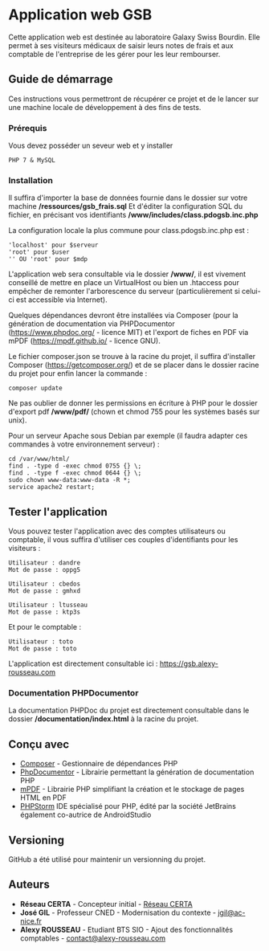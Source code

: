 
# Application web GSB

Cette application web est destinée au laboratoire Galaxy Swiss Bourdin. Elle permet à ses visiteurs médicaux de saisir leurs notes de frais et aux comptable de l'entreprise de les gérer pour les leur rembourser.

## Guide de démarrage
Ces instructions vous permettront de récupérer ce projet et de le lancer sur une machine locale de développement à des fins de tests.

### Prérequis

Vous devez posséder un seveur web et y installer

```
PHP 7 & MySQL
```

### Installation

Il suffira d'importer la base de données fournie dans le dossier sur votre machine  **/ressources/gsb_frais.sql**
Et d'éditer la configuration SQL du fichier, en précisant vos identifiants **/www/includes/class.pdogsb.inc.php**

La configuration locale la plus commune pour class.pdogsb.inc.php est :

```
'localhost' pour $serveur
'root' pour $user
'' OU 'root' pour $mdp
```
L'application web sera consultable via le dossier **/www/**, il est vivement conseillé de mettre en place un VirtualHost ou bien un .htaccess pour empêcher de remonter l'arborescence du serveur (particulièrement si celui-ci est accessible via Internet).

Quelques dépendances devront être installées via Composer (pour la génération de documentation via PHPDocumentor (https://www.phpdoc.org/ - licence MIT) et l'export de fiches en PDF via mPDF (https://mpdf.github.io/ - licence GNU).

Le fichier composer.json se trouve à la racine du projet, il suffira d'installer Composer (https://getcomposer.org/) et de se placer dans le dossier racine du projet pour enfin lancer la commande :

```
composer update
```

Ne pas oublier de donner les permissions en écriture à PHP pour le dossier d'export pdf **/www/pdf/** (chown et chmod 755 pour les systèmes basés sur unix).

Pour un serveur Apache sous Debian par exemple (il faudra adapter ces commandes à votre environnement serveur) :

```
cd /var/www/html/
find . -type d -exec chmod 0755 {} \;
find . -type f -exec chmod 0644 {} \;
sudo chown www-data:www-data -R *;
service apache2 restart;
```

## Tester l'application

Vous pouvez tester l'application avec des comptes utilisateurs ou comptable, il vous suffira d'utiliser ces couples d'identifiants pour les visiteurs :
```
Utilisateur : dandre
Mot de passe : oppg5

Utilisateur : cbedos
Mot de passe : gmhxd

Utilisateur : ltusseau
Mot de passe : ktp3s
```
Et pour le comptable :

```
Utilisateur : toto
Mot de passe : toto
```

L'application est directement consultable ici : https://gsb.alexy-rousseau.com

### Documentation PHPDocumentor
La documentation PHPDoc du projet est directement consultable dans le dossier **/documentation/index.html** à la racine du projet.

## Conçu avec

* [Composer](https://getcomposer.org/) - Gestionnaire de dépendances PHP
* [PhpDocumentor](https://www.phpdoc.org/) - Librairie permettant la génération de documentation PHP
* [mPDF](https://mpdf.github.io/) - Librairie PHP simplifiant la création et le stockage de pages HTML en PDF
* [PHPStorm](https://www.jetbrains.com/phpstorm/) IDE spécialisé pour PHP, édité par la société JetBrains également co-autrice de AndroidStudio

## Versioning

GitHub a été utilisé pour maintenir un versionning du projet.

## Auteurs

* **Réseau CERTA** - Concepteur initial - [Réseau CERTA](https://www.reseaucerta.org)
* **José GIL** - Professeur CNED - Modernisation du contexte - <jgil@ac-nice.fr>
* **Alexy ROUSSEAU** - Etudiant BTS SIO - Ajout des fonctionnalités comptables -  <contact@alexy-rousseau.com>
